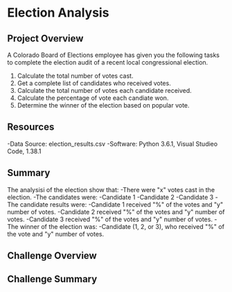 # Election Analysis

## Project Overview
A Colorado Board of Elections employee has given you the following tasks to complete the election audit of a recent local congressional election.

1. Calculate the total number of votes cast.
2. Get a complete list of candidates who received votes.
3. Calculate the total number of votes each candidate received.
4. Calculate the percentage of vote each candiate won.
5. Determine the winner of the election based on popular vote.

## Resources
-Data Source: election_results.csv
-Software: Python 3.6.1, Visual Studieo Code, 1.38.1

## Summary
The analysisi of the election show that:
-There were "x" votes cast in the election.
-The candidates were:
  -Candidate 1
  -Candidate 2
  -Candidate 3
 -The candidate results were:
  -Candidate 1 received "%" of the votes and "y" number of votes.
  -Candidate 2 received "%" of the votes and "y" number of votes.
  -Candidate 3 received "%" of the votes and "y" number of votes.
 -The winner of the election was:
  -Candidate (1, 2, or 3), who received "%" of the vote and "y" number of votes.
  
  ## Challenge Overview
  
  ## Challenge Summary

